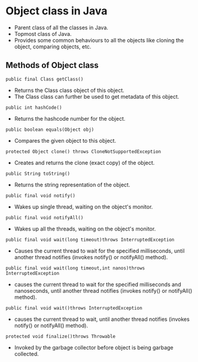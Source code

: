 # Object class in Java

- Parent class of all the classes in Java.
- Topmost class of Java.
- Provides some common behaviours to all the objects like cloning the object, comparing objects, etc.

## Methods of Object class

`public final Class getClass()`

- Returns the Class class object of this object.
- The Class class can further be used to get metadata of this object.

`public int hashCode()`

- Returns the hashcode number for the object.

`public boolean equals(Object obj)`

- Compares the given object to this object.

`protected Object clone() throws CloneNotSupportedException`

- Creates and returns the clone (exact copy) of the object.

`public String toString()`

- Returns the string representation of the object.

`public final void notify()`

- Wakes up single thread, waiting on the object's monitor.

`public final void notifyAll()`

- Wakes up all the threads, waiting on the object's monitor.

`public final void wait(long timeout)throws InterruptedException`

- Causes the current thread to wait for the specified milliseconds, until another thread notifies (invokes notify() or notifyAll() method).

`public final void wait(long timeout,int nanos)throws InterruptedException`

- causes the current thread to wait for the specified milliseconds and nanoseconds, until another thread notifies (invokes notify() or notifyAll() method).

`public final void wait()throws InterruptedException`

- causes the current thread to wait, until another thread notifies (invokes notify() or notifyAll() method).

`protected void finalize()throws Throwable`

- Invoked by the garbage collector before object is being garbage collected.
